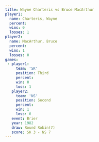 ```yaml
---
title: Wayne Charteris vs Bruce MacArthur
player1:                
  name: Charteris, Wayne
  percent:              
  wins: 0               
  losses: 1             
player2:                
  name: MacArthur, Bruce
  percent:              
  wins: 1               
  losses: 0             
games:
 - player1:         
     team: 'SK'     
     position: Third
     percent:       
     win: 0         
     loss: 1        
   player2:          
     team: 'NS'      
     position: Second
     percent:        
     win: 1          
     loss: 0         
   event: Brier        
   year: 1982          
   draw: Round Robin(7)
   score: SK 3 - NS 7  
---
```

